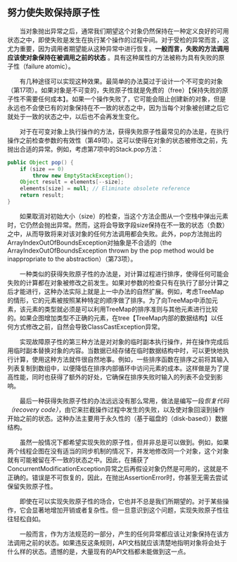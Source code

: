 ## 努力使失败保持原子性

&emsp;&emsp;当对象抛出异常之后，通常我们期望这个对象仍然保持在一种定义良好的可用状态之中，即使失败是发生在执行某个操作的过程中间。对于受检的异常而言，这尤为重要，因为调用者期望能从这种异常中进行恢复。**一般而言，失败的方法调用应该使对象保持在被调用之前的状态** 。具有这种属性的方法被称为具有失败的原子性（failure atomic）。

&emsp;&emsp;有几种途径可以实现这种效果。最简单的办法莫过于设计一个不可变的对象（第17项）。如果对象是不可变的，失败原子性就是免费的（free）【保持失败的原子性不需要任何成本】。如果一个操作失败了，它可能会阻止创建新的对象，但是永远也不会使已有的对象保持在不一致的状态之中，因为当每个对象被创建之后它就处于一致的状态之中，以后也不会再发生变化。

&emsp;&emsp;对于在可变对象上执行操作的方法，获得失败原子性最常见的办法是，在执行操作之前检查参数的有效性（第49项）。这可以使得在对象的状态被修改之前，先抛出合适的异常。例如，考虑第7项中的Stack.pop方法：

```java
public Object pop() {
    if (size == 0)
        throw new EmptyStackException();
    Object result = elements[--size];
    elements[size] = null; // Eliminate obsolete reference
    return result;
}
```

&emsp;&emsp;如果取消对初始大小（size）的检查，当这个方法企图从一个空栈中弹出元素时，它仍然会抛出异常。然而，这将会导致字段size保持在不一致的状态（负数）之中，从而导致将来对该对象的任何方法调用都会失败。此外，pop方法抛出的ArrayIndexOutOfBoundsException对抽象是不合适的（the ArrayIndexOutOfBoundsException thrown by the pop method would be inappropriate to the abstraction）（第73项）。

&emsp;&emsp;一种类似的获得失败原子性的办法是，对计算过程进行排序，使得任何可能会失败的计算都在对象被修改之前发生。如果对参数的检查只有在执行了部分计算之后才能进行，这种办法实际上就是上一中办法的自然扩展。例如，考虑TreeMap的情形，它的元素被按照某种特定的顺序做了排序。为了向TreeMap中添加元素，该元素的类型就必须是可以利用TreeMap的排序准则与其他元素进行比较的。如果企图增加类型不正确的元素，在tree【TreeMap内部的数据结构】以任何方式修改之前，自然会导致ClassCastException异常。

&emsp;&emsp;实现故障原子性的第三种方法是对对象的临时副本执行操作，并在操作完成后用临时副本替换对象的内容。当数据已经存储在临时数据结构中时，可以更快地执行计算，使用这种方法就件很自然地事。例如，一些排序函数在排序之前将其输入列表复制到数组中，以便降低在排序内部循环中访问元素的成本。这样做是为了提高性能，同时也获得了额外的好处，它确保在排序失败时输入的列表不会受到影响。

&emsp;&emsp;最后一种获得失败原子性的办法远远没有那么常用，做法是编写一段*恢复代码（recovery code）*，由它来拦截操作过程中发生的失败，以及使对象回滚到操作开始之前的状态。这种办法主要用于永久性的（基于磁盘的（disk-based））数据结构。

&emsp;&emsp;虽然一般情况下都希望实现失败的原子性，但并非总是可以做到。例如，如果两个线程企图在没有适当的同步机制的情况下，并发地修改同一个对象，这个对象就有可能被留在不一致的状态之中。因此，在捕获了ConcurrentModificationException异常之后再假设对象仍然是可用的，这就是不正确的。错误是不可恢复的，因此，在抛出AssertionError时，你甚至无需去尝试保留失败原子性。

&emsp;&emsp;即使在可以实现失败原子性的场合，它也并不总是我们所期望的。对于某些操作，它会显著地增加开销或者复杂性。但一旦意识到这个问题，实现失败原子性往往轻松自如。

&emsp;&emsp;一般而言，作为方法规范的一部分，产生的任何异常都应该让对象保持在该方法调用之前的状态。如果违反这条规则，API文档就应该清楚地指明对象将会处于什么样的状态。遗憾的是，大量现有的API文档都未能做到这一点。